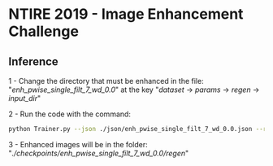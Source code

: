 # NTIRE 2019 - Image Enhancement Challenge

## Inference

1 - Change the directory that must be enhanced in the file: "_enh\_pwise\_single\_filt\_7\_wd\_0.0_" at the key "_dataset_ &rightarrow; _params_ &rightarrow; _regen_ &rightarrow; _input_dir_"

2 - Run the code with the command: 

```sh
python Trainer.py --json ./json/enh_pwise_single_filt_7_wd_0.0.json --regen
```

3 - Enhanced images will be in the folder: "_./checkpoints/enh_pwise_single_filt_7_wd_0.0/regen_"
